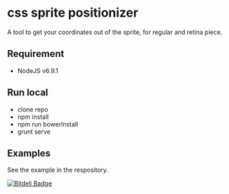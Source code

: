 # css sprite positionizer
A tool to get your coordinates out of the sprite, for regular and retina piece.

## Requirement
* NodeJS v6.9.1

## Run local
* clone repo
* npm install
* npm run bowerInstall
* grunt serve

## Examples
See the example in the respository.

[![Bitdeli Badge](https://d2weczhvl823v0.cloudfront.net/asafdav/ng-scrollbar/trend.png)](https://bitdeli.com/free "Bitdeli Badge")